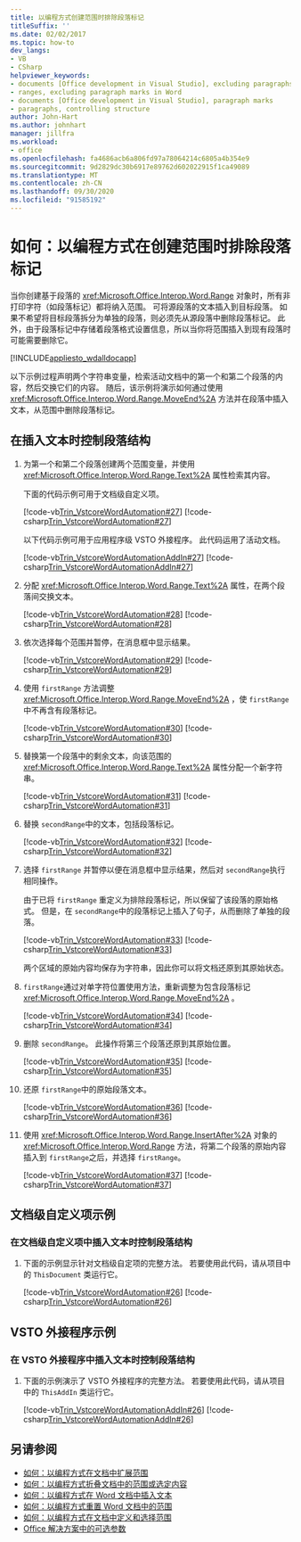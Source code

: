 ```yaml
---
title: 以编程方式创建范围时排除段落标记
titleSuffix: ''
ms.date: 02/02/2017
ms.topic: how-to
dev_langs:
- VB
- CSharp
helpviewer_keywords:
- documents [Office development in Visual Studio], excluding paragraphs
- ranges, excluding paragraph marks in Word
- documents [Office development in Visual Studio], paragraph marks
- paragraphs, controlling structure
author: John-Hart
ms.author: johnhart
manager: jillfra
ms.workload:
- office
ms.openlocfilehash: fa4686acb6a806fd97a78064214c6805a4b354e9
ms.sourcegitcommit: 9d2829dc30b6917e89762d602022915f1ca49089
ms.translationtype: MT
ms.contentlocale: zh-CN
ms.lasthandoff: 09/30/2020
ms.locfileid: "91585192"
---
```

# <a name="how-to-programmatically-exclude-paragraph-marks-when-creating-ranges"></a>如何：以编程方式在创建范围时排除段落标记
  当你创建基于段落的 <xref:Microsoft.Office.Interop.Word.Range> 对象时，所有非打印字符（如段落标记）都将纳入范围。 可将源段落的文本插入到目标段落。 如果不希望将目标段落拆分为单独的段落，则必须先从源段落中删除段落标记。 此外，由于段落标记中存储着段落格式设置信息，所以当你将范围插入到现有段落时可能需要删除它。

 [!INCLUDE[appliesto_wdalldocapp](../vsto/includes/appliesto-wdalldocapp-md.md)]

 以下示例过程声明两个字符串变量，检索活动文档中的第一个和第二个段落的内容，然后交换它们的内容。 随后，该示例将演示如何通过使用 <xref:Microsoft.Office.Interop.Word.Range.MoveEnd%2A> 方法并在段落中插入文本，从范围中删除段落标记。

## <a name="to-control-paragraph-structure-when-inserting-text"></a>在插入文本时控制段落结构

1. 为第一个和第二个段落创建两个范围变量，并使用 <xref:Microsoft.Office.Interop.Word.Range.Text%2A> 属性检索其内容。

     下面的代码示例可用于文档级自定义项。

     [!code-vb[Trin_VstcoreWordAutomation#27](../vsto/codesnippet/VisualBasic/Trin_VstcoreWordAutomationVB/ThisDocument.vb#27)]
     [!code-csharp[Trin_VstcoreWordAutomation#27](../vsto/codesnippet/CSharp/Trin_VstcoreWordAutomationCS/ThisDocument.cs#27)]

     以下代码示例可用于应用程序级 VSTO 外接程序。 此代码运用了活动文档。

     [!code-vb[Trin_VstcoreWordAutomationAddIn#27](../vsto/codesnippet/VisualBasic/Trin_VstcoreWordAutomationAddIn/ThisAddIn.vb#27)]
     [!code-csharp[Trin_VstcoreWordAutomationAddIn#27](../vsto/codesnippet/CSharp/Trin_VstcoreWordAutomationAddIn/ThisAddIn.cs#27)]

2. 分配 <xref:Microsoft.Office.Interop.Word.Range.Text%2A> 属性，在两个段落间交换文本。

     [!code-vb[Trin_VstcoreWordAutomation#28](../vsto/codesnippet/VisualBasic/Trin_VstcoreWordAutomationVB/ThisDocument.vb#28)]
     [!code-csharp[Trin_VstcoreWordAutomation#28](../vsto/codesnippet/CSharp/Trin_VstcoreWordAutomationCS/ThisDocument.cs#28)]

3. 依次选择每个范围并暂停，在消息框中显示结果。

     [!code-vb[Trin_VstcoreWordAutomation#29](../vsto/codesnippet/VisualBasic/Trin_VstcoreWordAutomationVB/ThisDocument.vb#29)]
     [!code-csharp[Trin_VstcoreWordAutomation#29](../vsto/codesnippet/CSharp/Trin_VstcoreWordAutomationCS/ThisDocument.cs#29)]

4. 使用 `firstRange` 方法调整 <xref:Microsoft.Office.Interop.Word.Range.MoveEnd%2A> ，使 `firstRange`中不再含有段落标记。

     [!code-vb[Trin_VstcoreWordAutomation#30](../vsto/codesnippet/VisualBasic/Trin_VstcoreWordAutomationVB/ThisDocument.vb#30)]
     [!code-csharp[Trin_VstcoreWordAutomation#30](../vsto/codesnippet/CSharp/Trin_VstcoreWordAutomationCS/ThisDocument.cs#30)]

5. 替换第一个段落中的剩余文本，向该范围的 <xref:Microsoft.Office.Interop.Word.Range.Text%2A> 属性分配一个新字符串。

     [!code-vb[Trin_VstcoreWordAutomation#31](../vsto/codesnippet/VisualBasic/Trin_VstcoreWordAutomationVB/ThisDocument.vb#31)]
     [!code-csharp[Trin_VstcoreWordAutomation#31](../vsto/codesnippet/CSharp/Trin_VstcoreWordAutomationCS/ThisDocument.cs#31)]

6. 替换 `secondRange`中的文本，包括段落标记。

     [!code-vb[Trin_VstcoreWordAutomation#32](../vsto/codesnippet/VisualBasic/Trin_VstcoreWordAutomationVB/ThisDocument.vb#32)]
     [!code-csharp[Trin_VstcoreWordAutomation#32](../vsto/codesnippet/CSharp/Trin_VstcoreWordAutomationCS/ThisDocument.cs#32)]

7. 选择 `firstRange` 并暂停以便在消息框中显示结果，然后对 `secondRange`执行相同操作。

     由于已将 `firstRange` 重定义为排除段落标记，所以保留了该段落的原始格式。 但是，在 `secondRange`中的段落标记上插入了句子，从而删除了单独的段落。

     [!code-vb[Trin_VstcoreWordAutomation#33](../vsto/codesnippet/VisualBasic/Trin_VstcoreWordAutomationVB/ThisDocument.vb#33)]
     [!code-csharp[Trin_VstcoreWordAutomation#33](../vsto/codesnippet/CSharp/Trin_VstcoreWordAutomationCS/ThisDocument.cs#33)]

     两个区域的原始内容均保存为字符串，因此你可以将文档还原到其原始状态。

8. `firstRange`通过对单字符位置使用方法，重新调整为包含段落标记 <xref:Microsoft.Office.Interop.Word.Range.MoveEnd%2A> 。

     [!code-vb[Trin_VstcoreWordAutomation#34](../vsto/codesnippet/VisualBasic/Trin_VstcoreWordAutomationVB/ThisDocument.vb#34)]
     [!code-csharp[Trin_VstcoreWordAutomation#34](../vsto/codesnippet/CSharp/Trin_VstcoreWordAutomationCS/ThisDocument.cs#34)]

9. 删除 `secondRange`。 此操作将第三个段落还原到其原始位置。

     [!code-vb[Trin_VstcoreWordAutomation#35](../vsto/codesnippet/VisualBasic/Trin_VstcoreWordAutomationVB/ThisDocument.vb#35)]
     [!code-csharp[Trin_VstcoreWordAutomation#35](../vsto/codesnippet/CSharp/Trin_VstcoreWordAutomationCS/ThisDocument.cs#35)]

10. 还原 `firstRange`中的原始段落文本。

     [!code-vb[Trin_VstcoreWordAutomation#36](../vsto/codesnippet/VisualBasic/Trin_VstcoreWordAutomationVB/ThisDocument.vb#36)]
     [!code-csharp[Trin_VstcoreWordAutomation#36](../vsto/codesnippet/CSharp/Trin_VstcoreWordAutomationCS/ThisDocument.cs#36)]

11. 使用 <xref:Microsoft.Office.Interop.Word.Range.InsertAfter%2A> 对象的 <xref:Microsoft.Office.Interop.Word.Range> 方法，将第二个段落的原始内容插入到 `firstRange`之后，并选择 `firstRange`。

     [!code-vb[Trin_VstcoreWordAutomation#37](../vsto/codesnippet/VisualBasic/Trin_VstcoreWordAutomationVB/ThisDocument.vb#37)]
     [!code-csharp[Trin_VstcoreWordAutomation#37](../vsto/codesnippet/CSharp/Trin_VstcoreWordAutomationCS/ThisDocument.cs#37)]

## <a name="document-level-customization-example"></a>文档级自定义项示例

### <a name="to-control-paragraph-structure-when-inserting-text-in-document-level-customizations"></a>在文档级自定义项中插入文本时控制段落结构

1. 下面的示例显示针对文档级自定项的完整方法。 若要使用此代码，请从项目中的 `ThisDocument` 类运行它。

     [!code-vb[Trin_VstcoreWordAutomation#26](../vsto/codesnippet/VisualBasic/Trin_VstcoreWordAutomationVB/ThisDocument.vb#26)]
     [!code-csharp[Trin_VstcoreWordAutomation#26](../vsto/codesnippet/CSharp/Trin_VstcoreWordAutomationCS/ThisDocument.cs#26)]

## <a name="vsto-add-in-example"></a>VSTO 外接程序示例

### <a name="to-control-paragraph-structure-when-inserting-text-in-a-vsto-add-in"></a>在 VSTO 外接程序中插入文本时控制段落结构

1. 下面的示例演示了 VSTO 外接程序的完整方法。 若要使用此代码，请从项目中的 `ThisAddIn` 类运行它。

     [!code-vb[Trin_VstcoreWordAutomationAddIn#26](../vsto/codesnippet/VisualBasic/Trin_VstcoreWordAutomationAddIn/ThisAddIn.vb#26)]
     [!code-csharp[Trin_VstcoreWordAutomationAddIn#26](../vsto/codesnippet/CSharp/Trin_VstcoreWordAutomationAddIn/ThisAddIn.cs#26)]

## <a name="see-also"></a>另请参阅
- [如何：以编程方式在文档中扩展范围](../vsto/how-to-programmatically-extend-ranges-in-documents.md)
- [如何：以编程方式折叠文档中的范围或选定内容](../vsto/how-to-programmatically-collapse-ranges-or-selections-in-documents.md)
- [如何：以编程方式在 Word 文档中插入文本](../vsto/how-to-programmatically-insert-text-into-word-documents.md)
- [如何：以编程方式重置 Word 文档中的范围](../vsto/how-to-programmatically-reset-ranges-in-word-documents.md)
- [如何：以编程方式在文档中定义和选择范围](../vsto/how-to-programmatically-define-and-select-ranges-in-documents.md)
- [Office 解决方案中的可选参数](../vsto/optional-parameters-in-office-solutions.md)

